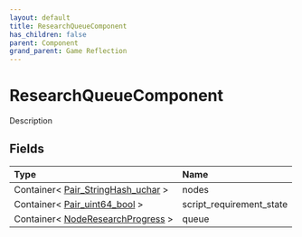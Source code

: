 ```yaml
---
layout: default
title: ResearchQueueComponent
has_children: false
parent: Component
grand_parent: Game Reflection
---
```

# ResearchQueueComponent
Description 

## Fields

| Type | Name |
|:----------|:--------------|
| Container< [Pair_StringHash_uchar](/riftbreaker-wiki/docs/game-reflection/classes/pair__string_hash_uchar/) > | nodes |
| Container< [Pair_uint64_bool](/riftbreaker-wiki/docs/game-reflection/classes/pair_uint64_bool/) > | script_requirement_state |
| Container< [NodeResearchProgress](/riftbreaker-wiki/docs/game-reflection/classes/node_research_progress/) > | queue |


